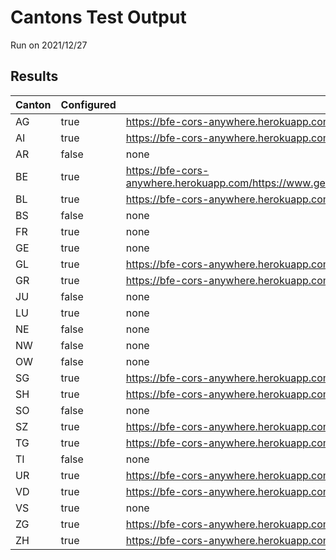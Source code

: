 # Cantons Test Output
Run on 2021/12/27
## Results
|Canton|Configured|WMS|GetCapabilities|GetFeature|ExpectedValue|
|----------------|-------------------------------|-----------------------------|-----------------------------|-----------------------------|-----------------------------|
|AG|true|https://bfe-cors-anywhere.herokuapp.com/https://www.ag.ch/geoportal/services/afu_erdwaerme/MapServer/WMSServer|true|true|true|
|AI|true|https://bfe-cors-anywhere.herokuapp.com/https://www.geoportal.ch/services/wms/ktai|true|true|true|
|AR|false|none|undefined|undefined|undefined|
|BE|true|https://bfe-cors-anywhere.herokuapp.com/https://www.geoservice.apps.be.ch/geoservice2/services/a42geo/a42geo_versorgungwms_d_fk/MapServer/WmsServer|true|true|true|
|BL|true|https://bfe-cors-anywhere.herokuapp.com/https://geowms.bl.ch/|true|true|true|
|BS|false|none|undefined|undefined|undefined|
|FR|true|none|undefined|undefined|undefined|
|GE|true|none|undefined|undefined|undefined|
|GL|true|https://bfe-cors-anywhere.herokuapp.com/https://wms.geo.gl.ch/|true|true|true|
|GR|true|https://bfe-cors-anywhere.herokuapp.com/https://wms.geo.gr.ch/erdwaermenutzung|true|true|true|
|JU|false|none|undefined|undefined|undefined|
|LU|true|none|undefined|undefined|undefined|
|NE|false|none|undefined|undefined|undefined|
|NW|false|none|undefined|undefined|undefined|
|OW|false|none|undefined|undefined|undefined|
|SG|true|https://bfe-cors-anywhere.herokuapp.com/https://services.geo.sg.ch/wss/service/SG00025_WMS/guest|true|true|true|
|SH|true|https://bfe-cors-anywhere.herokuapp.com/https://wms.geo.sh.ch/wms|true|true|true|
|SO|false|none|undefined|undefined|undefined|
|SZ|true|https://bfe-cors-anywhere.herokuapp.com/https://map.geo.sz.ch/mapserv_proxy|true|false|false|
|TG|true|https://bfe-cors-anywhere.herokuapp.com/https://ows.geo.tg.ch/geofy_access_proxy/erdwaerme|true|true|true|https://bfe-cors-anywhere.herokuapp.com/https://ows.geo.tg.ch/geofy_access_proxy/gewaesserschutzkarte|true|true|true|
|TI|false|none|undefined|undefined|undefined|
|UR|true|https://bfe-cors-anywhere.herokuapp.com/https://geo.ur.ch/overlay/wms|true|true|true|
|VD|true|https://bfe-cors-anywhere.herokuapp.com/https://www.ogc.vd.ch/public/services/OGC/wmsVD/Mapserver/WMSServer|true|true|true|
|VS|true|none|undefined|undefined|undefined|
|ZG|true|https://bfe-cors-anywhere.herokuapp.com/https://services.geo.zg.ch/ows/Erdwaermenutzung|true|true|true|
|ZH|true|https://bfe-cors-anywhere.herokuapp.com/http://wms.zh.ch/AwelGSWaermewwwZHWMS|true|true|true|
